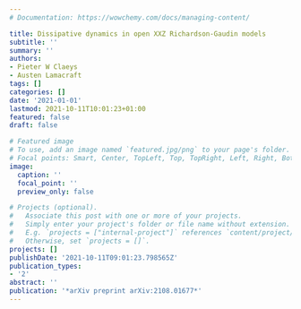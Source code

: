 ```yaml
---
# Documentation: https://wowchemy.com/docs/managing-content/

title: Dissipative dynamics in open XXZ Richardson-Gaudin models
subtitle: ''
summary: ''
authors:
- Pieter W Claeys
- Austen Lamacraft
tags: []
categories: []
date: '2021-01-01'
lastmod: 2021-10-11T10:01:23+01:00
featured: false
draft: false

# Featured image
# To use, add an image named `featured.jpg/png` to your page's folder.
# Focal points: Smart, Center, TopLeft, Top, TopRight, Left, Right, BottomLeft, Bottom, BottomRight.
image:
  caption: ''
  focal_point: ''
  preview_only: false

# Projects (optional).
#   Associate this post with one or more of your projects.
#   Simply enter your project's folder or file name without extension.
#   E.g. `projects = ["internal-project"]` references `content/project/deep-learning/index.md`.
#   Otherwise, set `projects = []`.
projects: []
publishDate: '2021-10-11T09:01:23.798565Z'
publication_types:
- '2'
abstract: ''
publication: '*arXiv preprint arXiv:2108.01677*'
---
```

